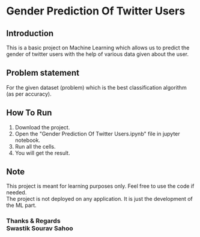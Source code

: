 # Gender Prediction Of Twitter Users
## Introduction
This is a basic project on Machine Learning which allows us to predict the gender of twitter users with the help of various data given about the user. 

## Problem statement
For the given dataset (problem) which is the best classification algorithm (as per accuracy).

## How To Run
1. Download the project.
2. Open the "Gender Prediction Of Twitter Users.ipynb" file in jupyter notebook.
3. Run all the cells.
4. You will get the result.

## Note
This project is meant for learning purposes only. Feel free to use the code if needed. <br>
The project is not deployed on any application. It is just the development of the ML part.

### Thanks & Regards <br>Swastik Sourav Sahoo
